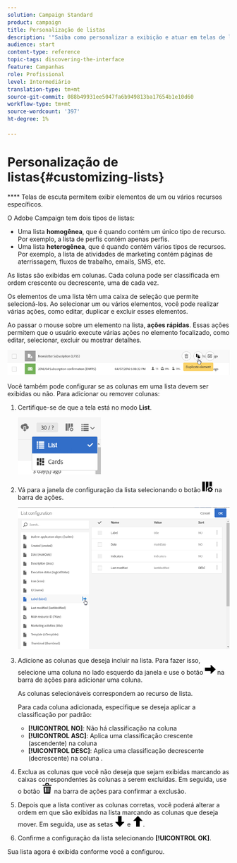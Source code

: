 ```yaml
---
solution: Campaign Standard
product: campaign
title: Personalização de listas
description: '"Saiba como personalizar a exibição e atuar em telas de lista no Adobe Campaign Standard: classificação, filtragem, exclusão ou duplicação de elementos. Lista as telas que exibem elementos de um ou vários recursos especificados."'
audience: start
content-type: reference
topic-tags: discovering-the-interface
feature: Campanhas
role: Profissional
level: Intermediário
translation-type: tm+mt
source-git-commit: 088b49931ee5047fa6b949813ba17654b1e10d60
workflow-type: tm+mt
source-wordcount: '397'
ht-degree: 1%

---
```



# Personalização de listas{#customizing-lists}

**** Telas de escuta permitem exibir elementos de um ou vários recursos específicos.

O Adobe Campaign tem dois tipos de listas:

* Uma lista **homogênea**, que é quando contém um único tipo de recurso. Por exemplo, a lista de perfis contém apenas perfis.
* Uma lista **heterogênea**, que é quando contém vários tipos de recursos. Por exemplo, a lista de atividades de marketing contém páginas de aterrissagem, fluxos de trabalho, emails, SMS, etc.

As listas são exibidas em colunas. Cada coluna pode ser classificada em ordem crescente ou decrescente, uma de cada vez.

Os elementos de uma lista têm uma caixa de seleção que permite selecioná-los. Ao selecionar um ou vários elementos, você pode realizar várias ações, como editar, duplicar e excluir esses elementos.

Ao passar o mouse sobre um elemento na lista, **ações rápidas**. Essas ações permitem que o usuário execute várias ações no elemento focalizado, como editar, selecionar, excluir ou mostrar detalhes.

![](assets/overview_list_quickactions.png)

Você também pode configurar se as colunas em uma lista devem ser exibidas ou não. Para adicionar ou remover colunas:

1. Certifique-se de que a tela está no modo **List**.

   ![](assets/export_list_mode_switch.png)

1. Vá para a janela de configuração da lista selecionando o botão ![](assets/columnsettings.png) na barra de ações.

   ![](assets/list_configuration1.png)

1. Adicione as colunas que deseja incluir na lista. Para fazer isso, selecione uma coluna no lado esquerdo da janela e use o botão ![](assets/arrowright.png) na barra de ações para adicionar uma coluna.

   As colunas selecionáveis correspondem ao recurso de lista.

   Para cada coluna adicionada, especifique se deseja aplicar a classificação por padrão:

   * **[!UICONTROL NO]**: Não há classificação na coluna
   * **[!UICONTROL ASC]**: Aplica uma classificação crescente (ascendente) na coluna
   * **[!UICONTROL DESC]**: Aplica uma classificação decrescente (decrescente) na coluna .

1. Exclua as colunas que você não deseja que sejam exibidas marcando as caixas correspondentes às colunas a serem excluídas. Em seguida, use o botão ![](assets/delete.png) na barra de ações para confirmar a exclusão.
1. Depois que a lista contiver as colunas corretas, você poderá alterar a ordem em que são exibidas na lista marcando as colunas que deseja mover. Em seguida, use as setas ![](assets/arrowdown.png) e ![](assets/arrowup.png).
1. Confirme a configuração da lista selecionando **[!UICONTROL OK]**.

Sua lista agora é exibida conforme você a configurou.
